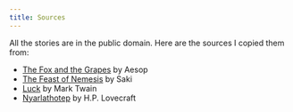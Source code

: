 ```yaml
---
title: Sources
---
```


All the stories are in the public domain. Here are the sources I copied them
from:

* [The Fox and the Grapes] by Aesop
* [The Feast of Nemesis] by Saki
* [Luck] by Mark Twain
* [Nyarlathotep] by H.P. Lovecraft

[The Fox and the Grapes]: https://www.gutenberg.org/cache/epub/28/pg28-images.html#chap31
[Christmas Presents, 1914]: https://www.gutenberg.org/cache/epub/29652/pg29652-images.html
[Nyarlathotep]: https://www.gutenberg.org/cache/epub/30637/pg30637-images.html#Page_128
[The Feast of Nemesis]: https://www.libraryofshortstories.com/onlinereader/the-feast-of-nemesis
[Luck]: https://www.libraryofshortstories.com/onlinereader/luck
